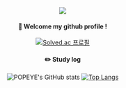 <div align="center"> 
  
<img src="https://capsule-render.vercel.app/api?type=waving&color=auto&height=200&section=header&text=POPEYE&fontSize=90" />

####  :wave: Welcome my github profile !

[![Solved.ac 프로필](http://mazassumnida.wtf/api/v2/generate_badge?boj=popeye0617)](https://solved.ac/popeye0617)

#### :pencil2: Study log

![POPEYE's GitHub stats](https://github-readme-stats.vercel.app/api?username=popeye0618&show_icons=true&theme=radical)
[![Top Langs](https://github-readme-stats.vercel.app/api/top-langs/?username=popeye0618&theme=radical)](https://github.com/popeye0618/github-readme-stats)

</div>
